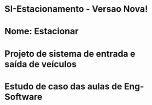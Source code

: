# SI-Estacionamento - Versao Nova!
# Nome: Estacionar
# Projeto de sistema de entrada e saída de veículos
# Estudo de caso das aulas de Eng-Software
